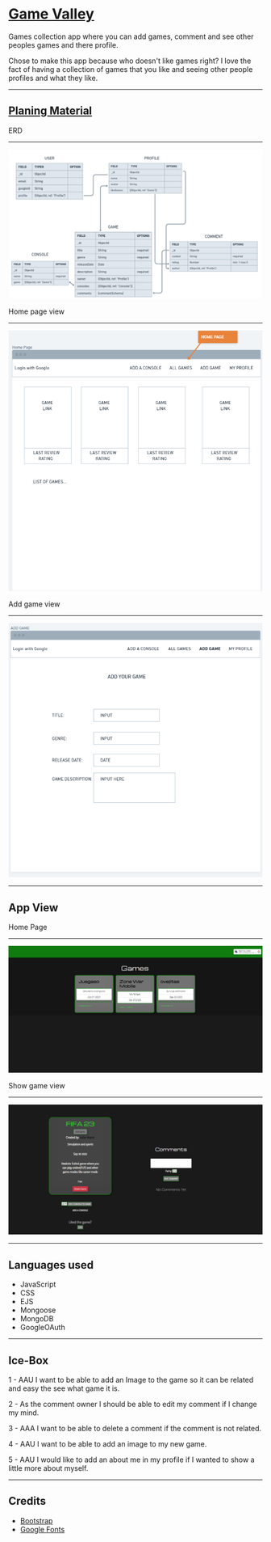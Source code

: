 [Game Valley](http://game-valley.fly.dev/)
===============================================
Games collection app where you can add games, comment and see other peoples games and there profile.

Chose to make this app because who doesn't like games right? I love the fact of having a collection of games that you like and seeing other people profiles and what they like.  

-----------------------------------------------
[Planing Material](https://trello.com/b/IMYdigod/game-valley)
----------------
ERD

-----------------------------
![Erd image.png](public/assets/screenshots/Screenshot%20(22).png)

Home page view

--------------------------

![Index image.png](public/assets/screenshots/Screenshot%20(15).png)

Add game view

---------------------------

![Add game image.png](public/assets/screenshots/Screenshot%20(16).png)

-------------------------------------------------
App View
----------------------------------------
Home Page

--------------
![Home page image.png](public/assets/screenshots/Screenshot%20(30).png)

Show game view

--------------------------------------
![show image.png](public/assets/screenshots/Screenshot%20(34).png)

------------------------------------------------------
Languages used
--------
- JavaScript
- CSS
- EJS
- Mongoose
- MongoDB
- GoogleOAuth      

-----------------------------------------
Ice-Box
---------------------------------------------
1 - AAU I want to be able to add an Image to the game so it can be related and easy the see what game it is.

2 - As the comment owner I should be able to edit my comment if I change my mind.

3 - AAA I want to be able to delete a comment if the comment is not related.

4 - AAU I want to be able to add an image to my new game.

5 - AAU I would like to add an about me in my profile if I wanted to show a little more about myself. 

-----------------------

Credits
------
- [Bootstrap](https://getbootstrap.com/)
- [Google Fonts](https://fonts.google.com/)